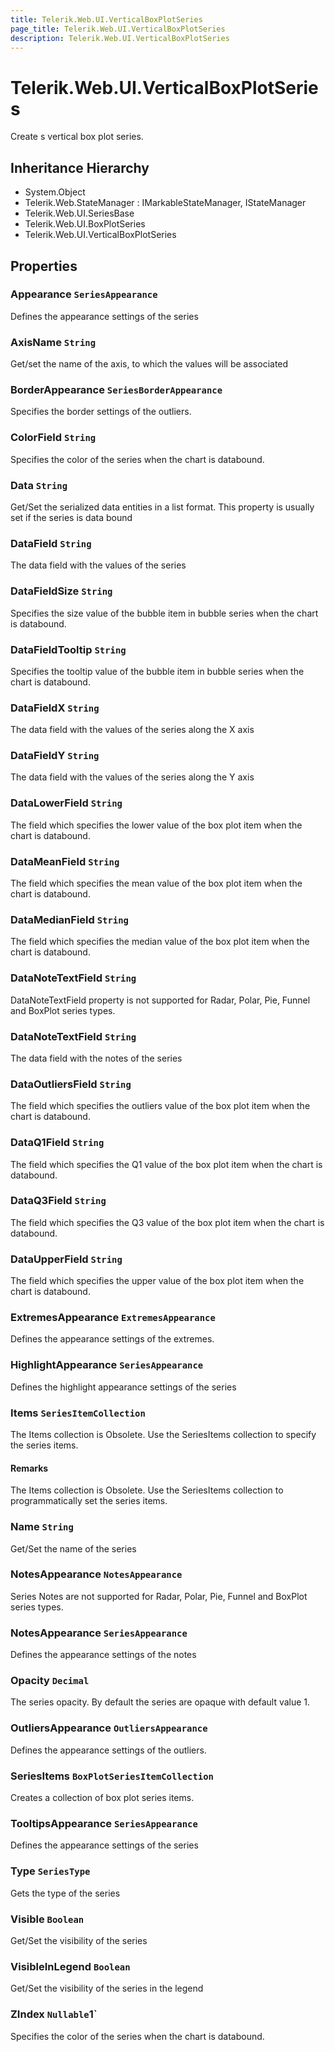 ```yaml
---
title: Telerik.Web.UI.VerticalBoxPlotSeries
page_title: Telerik.Web.UI.VerticalBoxPlotSeries
description: Telerik.Web.UI.VerticalBoxPlotSeries
---
```


# Telerik.Web.UI.VerticalBoxPlotSeries

Create s vertical box plot series.

## Inheritance Hierarchy

* System.Object
* Telerik.Web.StateManager : IMarkableStateManager, IStateManager
* Telerik.Web.UI.SeriesBase
* Telerik.Web.UI.BoxPlotSeries
* Telerik.Web.UI.VerticalBoxPlotSeries

## Properties

###  Appearance `SeriesAppearance`

Defines the appearance settings of the series

###  AxisName `String`

Get/set the name of the axis, to which the values will be associated

###  BorderAppearance `SeriesBorderAppearance`

Specifies the border settings of the outliers.

###  ColorField `String`

Specifies the color of the series when the chart is databound.

###  Data `String`

Get/Set the serialized data entities in a list format. This property is usually set if the series is data bound

###  DataField `String`

The data field with the values of the series

###  DataFieldSize `String`

Specifies the size value of the bubble item in bubble series when the chart is databound.

###  DataFieldTooltip `String`

Specifies the tooltip value of the bubble item in bubble series when the chart is databound.

###  DataFieldX `String`

The data field with the values of the series along the X axis

###  DataFieldY `String`

The data field with the values of the series along the Y axis

###  DataLowerField `String`

The field which specifies the lower value of the box plot item when the chart is databound.

###  DataMeanField `String`

The field which specifies the mean value of the box plot item when the chart is databound.

###  DataMedianField `String`

The field which specifies the median value of the box plot item when the chart is databound.

###  DataNoteTextField `String`

DataNoteTextField property is not supported for Radar, Polar, Pie, Funnel and BoxPlot series types.

###  DataNoteTextField `String`

The data field with the notes of the series

###  DataOutliersField `String`

The field which specifies the outliers value of the box plot item when the chart is databound.

###  DataQ1Field `String`

The field which specifies the Q1 value of the box plot item when the chart is databound.

###  DataQ3Field `String`

The field which specifies the Q3 value of the box plot item when the chart is databound.

###  DataUpperField `String`

The field which specifies the upper value of the box plot item when the chart is databound.

###  ExtremesAppearance `ExtremesAppearance`

Defines the appearance settings of the extremes.

###  HighlightAppearance `SeriesAppearance`

Defines the highlight appearance settings of the series

###  Items `SeriesItemCollection`

The Items collection is Obsolete. Use the SeriesItems collection to specify the series items.

#### Remarks
The Items collection is Obsolete. Use the SeriesItems collection to programmatically set the series items.

###  Name `String`

Get/Set the name of the series

###  NotesAppearance `NotesAppearance`

Series Notes are not supported for Radar, Polar, Pie, Funnel and BoxPlot series types.

###  NotesAppearance `SeriesAppearance`

Defines the appearance settings of the notes

###  Opacity `Decimal`

The series opacity. By default the series are opaque with default value 1.

###  OutliersAppearance `OutliersAppearance`

Defines the appearance settings of the outliers.

###  SeriesItems `BoxPlotSeriesItemCollection`

Creates a collection of box plot series items.

###  TooltipsAppearance `SeriesAppearance`

Defines the appearance settings of the series

###  Type `SeriesType`

Gets the type of the series

###  Visible `Boolean`

Get/Set the visibility of the series

###  VisibleInLegend `Boolean`

Get/Set the visibility of the series in the legend

###  ZIndex `Nullable`1`

Specifies the color of the series when the chart is databound.

